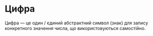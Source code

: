 # Цифра

Цифра — це один / єдиний абстрактний символ (знак) для запису конкретного значення числа, що використовуються самостійно.
